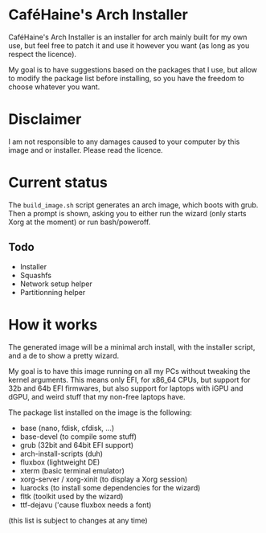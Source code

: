 # CaféHaine's Arch Installer

CaféHaine's Arch Installer is an installer for arch mainly built for my own use,
but feel free to patch it and use it however you want (as long as you respect
the licence).

My goal is to have suggestions based on the packages that I use, but allow to
modify the package list before installing, so you have the freedom to choose
whatever you want.

# Disclaimer

I am not responsible to any damages caused to your computer by this image and or
installer. Please read the licence.

# Current status

The `build_image.sh` script generates an arch image, which boots with grub. Then a prompt is shown, asking you to either run the wizard (only starts Xorg at the moment) or run bash/poweroff.

## Todo
- Installer
- Squashfs
- Network setup helper
- Partitionning helper

# How it works

The generated image will be a minimal arch install, with the installer script,
and a de to show a pretty wizard.

My goal is to have this image running on all my PCs without tweaking the kernel
arguments. This means only EFI, for x86\_64 CPUs, but support for 32b and 64b
EFI firmwares, but also support for laptops with iGPU and dGPU, and weird stuff
that my non-free laptops have.

The package list installed on the image is the following:

- base (nano, fdisk, cfdisk, …)
- base-devel (to compile some stuff)
- grub (32bit and 64bit EFI support)
- arch-install-scripts (duh)
- fluxbox (lightweight DE)
- xterm (basic terminal emulator)
- xorg-server / xorg-xinit (to display a Xorg session)
- luarocks (to install some dependencies for the wizard)
- fltk (toolkit used by the wizard)
- ttf-dejavu ('cause fluxbox needs a font)

(this list is subject to changes at any time)
